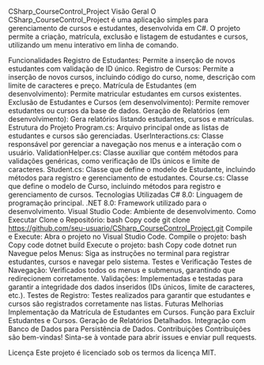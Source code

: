 CSharp_CourseControl_Project
Visão Geral
O CSharp_CourseControl_Project é uma aplicação simples para gerenciamento de cursos e estudantes, desenvolvida em C#. O projeto permite a criação, matrícula, exclusão e listagem de estudantes e cursos, utilizando um menu interativo em linha de comando.

Funcionalidades
Registro de Estudantes: Permite a inserção de novos estudantes com validação de ID único.
Registro de Cursos: Permite a inserção de novos cursos, incluindo código do curso, nome, descrição com limite de caracteres e preço.
Matrícula de Estudantes (em desenvolvimento): Permite matricular estudantes em cursos existentes.
Exclusão de Estudantes e Cursos (em desenvolvimento): Permite remover estudantes ou cursos da base de dados.
Geração de Relatórios (em desenvolvimento): Gera relatórios listando estudantes, cursos e matrículas.
Estrutura do Projeto
Program.cs: Arquivo principal onde as listas de estudantes e cursos são gerenciadas.
UserInteractions.cs: Classe responsável por gerenciar a navegação nos menus e a interação com o usuário.
ValidationHelper.cs: Classe auxiliar que contém métodos para validações genéricas, como verificação de IDs únicos e limite de caracteres.
Student.cs: Classe que define o modelo de Estudante, incluindo métodos para registro e gerenciamento de estudantes.
Course.cs: Classe que define o modelo de Curso, incluindo métodos para registro e gerenciamento de cursos.
Tecnologias Utilizadas
C# 8.0: Linguagem de programação principal.
.NET 8.0: Framework utilizado para o desenvolvimento.
Visual Studio Code: Ambiente de desenvolvimento.
Como Executar
Clone o Repositório:
bash
Copy code
git clone https://github.com/seu-usuario/CSharp_CourseControl_Project.git
Compile e Execute:
Abra o projeto no Visual Studio Code.
Compile o projeto:
bash
Copy code
dotnet build
Execute o projeto:
bash
Copy code
dotnet run
Navegue pelos Menus:
Siga as instruções no terminal para registrar estudantes, cursos e navegar pelo sistema.
Testes e Verificação
Testes de Navegação: Verificados todos os menus e submenus, garantindo que redirecionem corretamente.
Validações: Implementadas e testadas para garantir a integridade dos dados inseridos (IDs únicos, limite de caracteres, etc.).
Testes de Registro: Testes realizados para garantir que estudantes e cursos são registrados corretamente nas listas.
Futuras Melhorias
Implementação da Matrícula de Estudantes em Cursos.
Função para Excluir Estudantes e Cursos.
Geração de Relatórios Detalhados.
Integração com Banco de Dados para Persistência de Dados.
Contribuições
Contribuições são bem-vindas! Sinta-se à vontade para abrir issues e enviar pull requests.

Licença
Este projeto é licenciado sob os termos da licença MIT.
